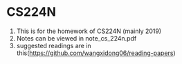 # CS224N
1. This is for the homework of CS224N (mainly 2019)
2. Notes can be viewed in note_cs_224n.pdf
3. suggested readings are in this(https://github.com/wangxidong06/reading-papers)
